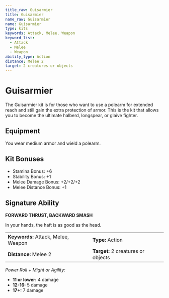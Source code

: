 ```yaml
---
title_raw: Guisarmier
title: Guisarmier
name_raw: Guisarmier
name: Guisarmier
type: kits
keywords: Attack, Melee, Weapon
keyword_list:
  - Attack
  - Melee
  - Weapon
ability_type: Action
distance: Melee 2
target: 2 creatures or objects
---
```


# Guisarmier

The Guisarmier kit is for those who want to use a polearm for extended reach and still gain the extra protection of armor. This is the kit that allows you to become the ultimate halberd, longspear, or glaive fighter.

## Equipment

You wear medium armor and wield a polearm.

## Kit Bonuses

- Stamina Bonus: +6
- Stability Bonus: +1
- Melee Damage Bonus: +2/+2/+2
- Melee Distance Bonus: +1

## Signature Ability

**FORWARD THRUST, BACKWARD SMASH**

In your hands, the haft is as good as the head.

|                                     |                                    |
| :---------------------------------- | :--------------------------------- |
| **Keywords:** Attack, Melee, Weapon | **Type:** Action                   |
| **Distance:** Melee 2               | **Target:** 2 creatures or objects |

*Power Roll + Might or Agility:*

- **11 or lower:** 4 damage
- **12-16:** 5 damage
- **17+:** 7 damage
